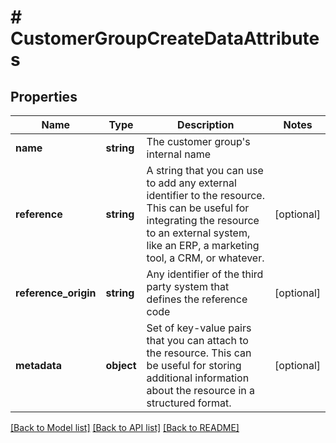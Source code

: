 # # CustomerGroupCreateDataAttributes

## Properties

Name | Type | Description | Notes
------------ | ------------- | ------------- | -------------
**name** | **string** | The customer group&#39;s internal name |
**reference** | **string** | A string that you can use to add any external identifier to the resource. This can be useful for integrating the resource to an external system, like an ERP, a marketing tool, a CRM, or whatever. | [optional]
**reference_origin** | **string** | Any identifier of the third party system that defines the reference code | [optional]
**metadata** | **object** | Set of key-value pairs that you can attach to the resource. This can be useful for storing additional information about the resource in a structured format. | [optional]

[[Back to Model list]](../../README.md#models) [[Back to API list]](../../README.md#endpoints) [[Back to README]](../../README.md)
